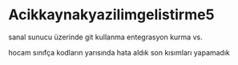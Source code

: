 # Acikkaynakyazilimgelistirme5
sanal sunucu üzerinde git  kullanma entegrasyon kurma vs.

hocam sınıfça kodların yarısında hata aldık son kısımları yapamadık
